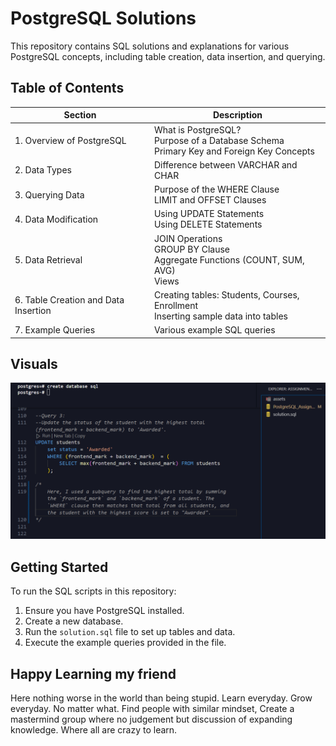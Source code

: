 


# PostgreSQL Solutions

This repository contains SQL solutions and explanations for various PostgreSQL concepts, including table creation, data insertion, and querying.



## Table of Contents

| Section                      | Description                                      |
|------------------------------|--------------------------------------------------|
| 1. Overview of PostgreSQL    | What is PostgreSQL? <br> Purpose of a Database Schema <br> Primary Key and Foreign Key Concepts |
| 2. Data Types                | Difference between VARCHAR and CHAR               |
| 3. Querying Data             | Purpose of the WHERE Clause <br> LIMIT and OFFSET Clauses |
| 4. Data Modification         | Using UPDATE Statements <br> Using DELETE Statements |
| 5. Data Retrieval            | JOIN Operations <br> GROUP BY Clause <br> Aggregate Functions (COUNT, SUM, AVG) <br> Views |
| 6. Table Creation and Data Insertion | Creating tables: Students, Courses, Enrollment <br> Inserting sample data into tables |
| 7. Example Queries           | Various example SQL queries                      |




## Visuals 

![Database Screenshot](https://raw.githubusercontent.com/Shakil-Ahmmed8882/postgreSQL-university-db/refs/heads/main/assets/Screenshot%20(34).png)




## Getting Started

To run the SQL scripts in this repository:

1. Ensure you have PostgreSQL installed.
2. Create a new database.
3. Run the `solution.sql` file to set up tables and data.
4. Execute the example queries provided in the file.



## Happy Learning my friend
Here nothing worse in the world than being stupid. 
Learn everyday. Grow everyday. No matter what. 
Find people with similar mindset, Create a mastermind group where no judgement but discussion of expanding knowledge. Where all are crazy to learn. 
